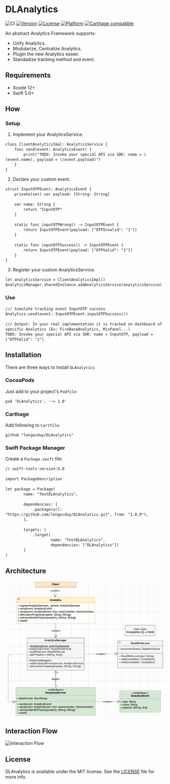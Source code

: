 # DLAnalytics

![CI](https://github.com/lengocduy/DLAnalytics/workflows/CI/badge.svg)
[![Version](https://img.shields.io/cocoapods/v/DLAnalytics.svg?style=flat)](http://cocoapods.org/pods/DLAnalytics)
[![License](https://img.shields.io/cocoapods/l/DLAnalytics.svg?style=flat)](http://cocoapods.org/pods/DLAnalytics)
[![Platform](https://img.shields.io/cocoapods/p/DLAnalytics.svg?style=flat)](http://cocoapods.org/pods/DLAnalytics)
[![Carthage compatible](https://img.shields.io/badge/Carthage-compatible-4BC51D.svg?style=flat)](https://github.com/Carthage/Carthage)

An abstract Analytics Framework supports:

- Unify Analytics.
- Modularize, Centralize Analytics.
- Plugin the new Analytics easier.
- Standadize tracking method and event.

## Requirements

- Xcode 12+
- Swift 5.0+

## How

### Setup

1. Implement your AnalyticsService.

```
class ClientAnalyticsImpl: AnalyticsService {
    func send(event: AnalyticsEvent) {
        print("TODO: Invoke your special API via SDK: name = \(event.name), payload = \(event.payload)")
    }
}
```

2. Declare your custom event.

```
struct InputOTPEvent: AnalyticsEvent {
    private(set) var payload: [String: String]
    
    var name: String {
        return "InputOTP"
    }

    static func inputOTPWrong() -> InputOTPEvent {
        return InputOTPEvent(payload: ["OTPInvalid": "1"])
    }

    static func inputOTPSuccess() -> InputOTPEvent {
        return InputOTPEvent(payload: ["OTPValid": "1"])
    }
}
```

3. Register your custom AnalyticsService.

```
let analyticsService = ClientAnalyticsImpl()
AnalyticsManager.sharedInstance.addAnalyticsService(analyticsService)
```

### Use

```
/// Simulate tracking event InputOTP success
Analytics.send(event: InputOTPEvent.inputOTPSuccess())

/// Output: In your real implementation it is tracked on dashboard of specific Analytics (Ex: FireBaseAnalytics, MixPanel...)
TODO: Invoke your special API via SDK: name = InputOTP, payload = ["OTPValid": "1"]
```

## Installation

There are three ways to install `DLAnalytics`

### CocoaPods

Just add to your project's `Podfile`:

```
pod 'DLAnalytics', '~> 1.0'
```

### Carthage

Add following to `Cartfile`:

```
github "lengocduy/DLAnalytics"
```

### Swift Package Manager

Create a `Package.swift` file:

```
// swift-tools-version:5.0

import PackageDescription

let package = Package(
        name: "TestDLAnalytics",

        dependencies: [
            .package(url: "https://github.com/lengocduy/DLAnalytics.git", from: "1.0.0"),
        ],

        targets: [
            .target(
                    name: "TestDLAnalytics",
                    dependencies: ["DLAnalytics"])
        ]
)

```

## Architecture

![Architecture](ArchDiagram.png)

## Interaction Flow

![Interaction Flow](InteractionFlow.png)

## License

DLAnalytics is available under the MIT license. See the [LICENSE](LICENSE) file for more info.
